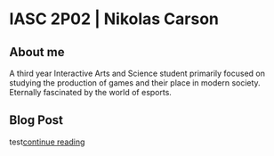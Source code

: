 # IASC 2P02 | Nikolas Carson

## About me

A third year Interactive Arts and Science student primarily focused on studying the production of games and their place in modern society. Eternally fascinated by the world of esports.


## Blog Post

test[continue reading](blog)

